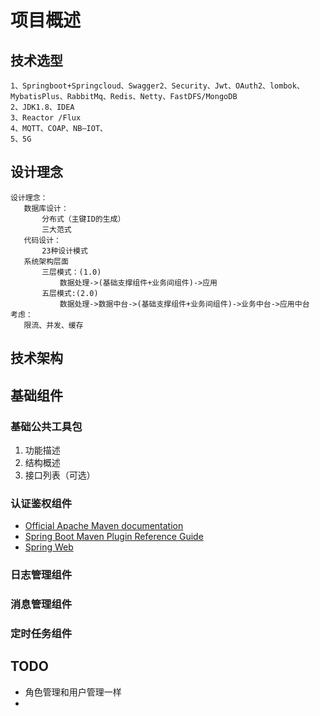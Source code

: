 # 项目概述

## 技术选型
```
1、Springboot+Springcloud、Swagger2、Security、Jwt、OAuth2、lombok、MybatisPlus、RabbitMq、Redis、Netty、FastDFS/MongoDB
2、JDK1.8、IDEA
3、Reactor /Flux
4、MQTT、COAP、NB—IOT、
5、5G
```
## 设计理念
 ```
设计理念：
	数据库设计：
		分布式（主键ID的生成）
		三大范式
	代码设计：
		23种设计模式
	系统架构层面
		三层模式：(1.0)
			数据处理->(基础支撑组件+业务间组件)->应用
		五层模式:(2.0)
			数据处理->数据中台->(基础支撑组件+业务间组件)->业务中台->应用中台
考虑：
	限流、并发、缓存
```
## 技术架构
## 基础组件
### 基础公共工具包
1. 功能描述
2. 结构概述
3. 接口列表（可选）
### 认证鉴权组件

* [Official Apache Maven documentation](https://maven.apache.org/guides/index.html)
* [Spring Boot Maven Plugin Reference Guide](https://docs.spring.io/spring-boot/docs/2.2.4.RELEASE/maven-plugin/)
* [Spring Web](https://docs.spring.io/spring-boot/docs/2.2.4.RELEASE/reference/htmlsingle/#boot-features-developing-web-applications)
### 日志管理组件
### 消息管理组件
### 定时任务组件

## TODO
* 角色管理和用户管理一样
* 
    
    



